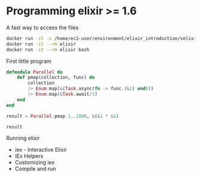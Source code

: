 # Programming elixir >= 1.6

A fast way to access the files

```bash
docker run -it -v /home/ec2-user/environment/elixir_introduction/velixir:/app/data --rm elixir bash
docker run -it --rm elixir
docker run -it --rm elixir bash
```

First little program

```elixir
defmodule Parallel do
    def pmap(collection, func) do
        collection
        |> Enum.map(&(Task.async(fn -> func.(&1) end)))
        |> Enum.map(&Task.await/1)
    end
end

result = Parallel.pmap 1..1000, &(&1 * &1)

result
```

Running elixir

* iex - Interactive Elixir
* IEx Helpers
* Customizing iex
* Compile and run
```bash
```

```
```

```
```

```
```

```
```

```
```

```
```

```
```

```
```

```
```